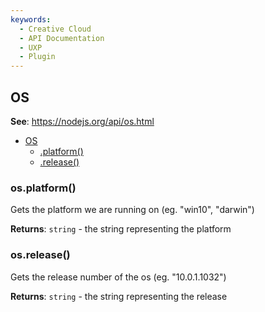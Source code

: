 ```yaml
---
keywords:
  - Creative Cloud
  - API Documentation
  - UXP
  - Plugin
---
```



<a name="os" id="os"></a>

## OS



**See**:  https://nodejs.org/api/os.html 

* [OS](#os)
    * [.platform()](#os-platform) 
    * [.release()](#os-release) 


<a name="os-platform" id="os-platform"></a>

### os.platform() 
Gets the platform we are running on (eg. "win10", "darwin")



**Returns**:  `string` - the string representing the platform 


<a name="os-release" id="os-release"></a>

### os.release() 
Gets the release number of the os (eg. "10.0.1.1032")



**Returns**:  `string` - the string representing the release 

